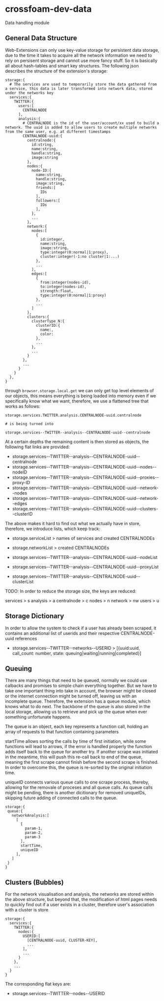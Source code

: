 # crossfoam-dev-data
Data handling module

## General Data Structure

Web-Extensions can only use key-value storage for persistent data storage, due to the time it takes to acquire all the network information we need to rely on persisent storage and cannot use more fancy stuff. So it is basically all about hash-tables and smart key structures. The following json describes the structure of the extension's storage:

```
storage:{
  # The services are used to temporarily store the data gathered from a service, this data is later transformed into network data, stored under the networks key 
  services:{
    TWITTER:{
      users:[
        CENTRALNODE
      ],
      analysis:{
        # CENTRALNODE is the id of the user/account/xx used to build a network. The uuid is added to allow users to create multiple networks from the same user, e.g. at different timestamps
        CENTRALNODE-uuid:{
          centralnode:{
            id:string,
            name:string,
            handle:string,
            image:string
          },
          nodes:{
            node-ID:{
              name:string,
              handle:string,
              image:string,
              friends:[
                IDs
              ],
              followers:[
                IDs
              ],
            },
            ...
          },
          network:{
            nodes:[
              {
                id:integer,
                name:string,
                image:string,
                type:integer(0:normal|1:proxy),
                cluster:integer(-1:no cluster|1:...)
              },
              ...
            ],
            edges:[
              {
                from:integer(nodes-id),
                to:integer(nodes-id),
                strength:float,
                type:integer(0:normal|1:proxy)
              },
              ...
            ]
          },
          clusters:{
            clusterType_N:{
              clusterID:{
                name:,
                color:
              },
              ...
            },
            ...
          }
        },
        ...
      }
    }
  },
}
```

through `browser.storage.local.get` we can only get top level elements of our objects, this means everything is being loaded into memory even if we specifically know what we want, therefore, we use a flattened tree that works as follows:

```
storage.services.TWITTER.analysis.CENTRALNODE-uuid.centralnode 

# is being turned into

storage.services--TWITTER--analysis--CENTRALNODE-uuid--centralnode
```

At a certain depths the remaining content is then stored as objects, the following flat links are provided:

- storage.services--TWITTER--analysis--CENTRALNODE-uuid--centralnode
- storage.services--TWITTER--analysis--CENTRALNODE-uuid--nodes--nodeID
- storage.services--TWITTER--analysis--CENTRALNODE-uuid--proxies--proxy-ID
- storage.services--TWITTER--analysis--CENTRALNODE-uuid--network--nodes
- storage.services--TWITTER--analysis--CENTRALNODE-uuid--network--edges
- storage.services--TWITTER--analysis--CENTRALNODE-uuid--clusters--clusterID

The above makes it hard to find out what we actually have in store, therefore, we introduce lists, which keep track:

- storage.serviceList > names of services and created CENTRALNODEs
- storage.networkList > created CENTRALNODEs

- storage.services--TWITTER--analysis--CENTRALNODE-uuid--nodeList
- storage.services--TWITTER--analysis--CENTRALNODE-uuid--proxyList
- storage.services--TWITTER--analysis--CENTRALNODE-uuid--clusterList

TODO: In order to reduce the storage size, the keys are reduced:

services > s
analysis > a
centralnode > c
nodes > n
network > nw
users > u


## Storage Dictionary

In order to allow the system to check if a user has already been scraped, it contains an additional list of userids and their respective CENTRALNODE-uuid references

- storage.services--TWITTER--networks--USERID > [{uuid:uuid, call_count: number, state: queuing|waiting|running|completed}]

## Queuing

There are many things that need to be queued, normally we could use calbacks and promises to simple chain everything together. But we have to take one important thing into take in account, the browser might be closed or the internet connection might be turned off, leaving us with an incomplete queue. Therefore, the extension has a queue module, which knows what to do next. The backbone of the queue is also stored in the local storage, allowing us to retrieve and pick up the queue when ever something unfortunate happens.

The queue is an object, each key represents a function call, holding an array of requests to that function containing parameters

startTime allows sorting the calls by time of first initiation, while some functions will lead to arrows, if the error is handled properly the function adds itself back to the queue for another try. If another scrape was initiated in the meantime, this will push this re-call back to end of the queue, meaning the first scrape cannot finish before the second scrape is finished. In order to overcome this, the queue is re-sorted by the original initiation time. 

uniqueID connects various queue calls to one scrape process, thereby, allowing for the removale of proceses and all queue calls. As queue calls might be pending, there is another dicitionary for removed uniqueIDs, skipping future adding of connected calls to the queue.

 ```
storage:{
  queue:{
    networkAnalysis:[
      [
        [
          param-1,
          param-2,
          param-3
        ],
        startTime,
        uniqueID
      ],
    ]
  }
}

 ```

## Clusters (Bubbles)

For the network visualisation and analysis, the networks are stored within the above structure, but beyond that, the modification of html pages needs to quickly find out if a user exists in a cluster, therefore user's association with a cluster is store 

```
storage:{
  services:{
    TWITTER:{
      nodes:{
        USERID:[
          [CENTRALNODE-uuid, CLUSTER-KEY],
          ...
        ],
        ...
      }
    },
    ...
  }
}
```

The corresponding flat keys are:

- storage.services--TWITTER--nodes--USERID